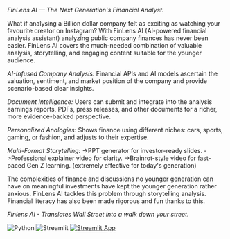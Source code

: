 *FinLens AI — The Next Generation's Financial Analyst.*

What if analysing a Billion dollar company felt as exciting as watching your favourite creator on Instagram?
With FinLens AI (AI-powered financial analysis assistant) analyzing public company finances has never been easier. FinLens Ai covers the much-needed combination of valuable analysis, storytelling, and engaging content suitable for the younger audience.

*AI-Infused Company Analysis:* Financial APIs and AI models ascertain the valuation, sentiment, and market position of the company and provide scenario-based clear insights.

*Document Intelligence:* Users can submit and integrate into the analysis earnings reports, PDFs, press releases, and other documents for a richer, more evidence-backed perspective.

*Personalized Analogies*: Shows finance using different niches: cars, sports, gaming, or fashion, and adjusts to their expertise.

*Multi-Format Storytelling:*
->PPT generator for investor-ready slides.
->Professional explainer video for clarity.
->Brainrot-style video for fast-paced Gen Z learning. (extremely effective for today's generation)

The complexities of finance and discussions no younger generation can have on meaningful investments have kept the younger generation rather anxious. FinLens AI tackles this problem through storytelling analysis. Financial literacy has also been made rigorous and fun thanks to this.

*Finlens AI - Translates Wall Street into a walk down your street.*



![Python](https://img.shields.io/badge/python-3.11-blue)
![Streamlit](https://img.shields.io/badge/streamlit-app-success)
[![Streamlit App](https://img.shields.io/badge/Streamlit-Live%20Demo-brightgreen?logo=streamlit)](https://finlense1.streamlit.app/)
